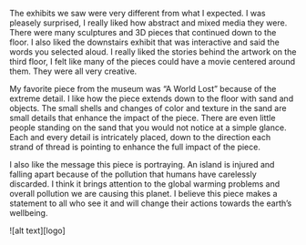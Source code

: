 The exhibits we saw were very different from what I expected. I was pleasely surprised, I really liked how abstract and mixed media they were. There were many sculptures and 3D pieces that continued down to the floor. I also liked the downstairs exhibit that was interactive and said the words you selected aloud. I really liked the stories behind the artwork on the third floor, I felt like many of the pieces could have a movie centered around them. They were all very creative.

My favorite piece from the museum was “A World Lost” because of the extreme detail. I like how the piece extends down to the floor with sand and objects. The small shells and changes of color and texture in the sand are small details that enhance the impact of the piece. There are even little people standing on the sand that you would not notice at a simple glance. Each and every detail is intricately placed, down to the direction each strand of thread is pointing to enhance the full impact of the piece. 

I also like the message this piece is portraying. An island is injured and falling apart because of the pollution that humans have carelessly discarded. I think it brings attention to the global warming problems and overall pollution we are causing this planet. I believe this piece makes a statement to all who see it and will change their actions towards the earth’s wellbeing. 

![alt text][logo]
